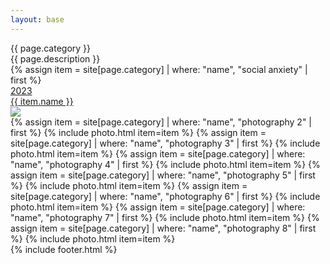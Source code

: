 ```yaml
---
layout: base
---
```

<div class="max-w-screen md:px-20 px-5 text-white font-[Instrument_Serif] my-20">
    <div class="w-2/3 mx-auto mb-20">
        <div class="text-[96px] font-[Instrument_Serif] my-10 text-center">
            {{ page.category }}
        </div>
        <div class="text-[36px] font-[Instrument_Serif] my-10 text-center">
            {{ page.description }}
        </div>
    </div>
    <div class="grid grid-cols-2 gap-5">
        {% assign item = site[page.category] | where: "name", "social anxiety" | first %}
        <div class="col-span-2 rounded-3xl bg-[#600000] overflow-hidden relative">
            <a href="{{site.baseurl}}{{ item.url }}">
                <div class="absolute top-[3%] right-[3%] text-[2.5cqw] text-black">
                    2023
                </div>
                <div class="bg-black transition-opacity ease-in-out duration-300 opacity-0 hover:opacity-85 absolute w-full h-full">
                    <div class="text-[40px] w-full h-full flex justify-center items-center">
                        {{ item.name }} 
                    </div>
                </div>
                <img class="w-full h-full object-scale-down" src="{{site.baseurl}}{{ item.image }}" />
            </a>
        </div>
        {% assign item = site[page.category] | where: "name", "photography 2" | first %}
        {% include photo.html item=item %}
        {% assign item = site[page.category] | where: "name", "photography 3" | first %}
        {% include photo.html item=item %}
        {% assign item = site[page.category] | where: "name", "photography 4" | first %}
        {% include photo.html item=item %}
        {% assign item = site[page.category] | where: "name", "photography 5" | first %}
        {% include photo.html item=item %}
        {% assign item = site[page.category] | where: "name", "photography 6" | first %}
        {% include photo.html item=item %}
        {% assign item = site[page.category] | where: "name", "photography 7" | first %}
        {% include photo.html item=item %}
        {% assign item = site[page.category] | where: "name", "photography 8" | first %}
        {% include photo.html item=item %}
    </div>
{% include footer.html %}
</div>